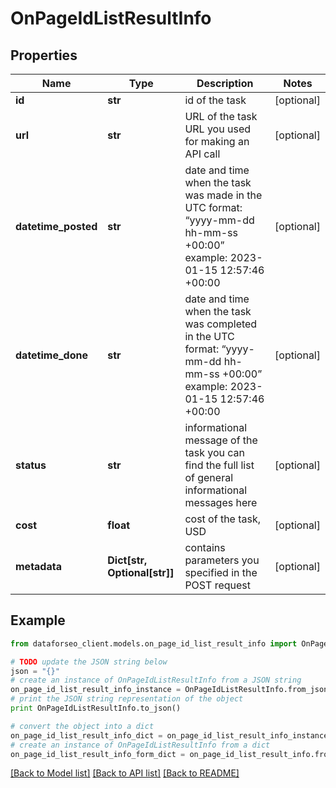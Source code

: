 # OnPageIdListResultInfo


## Properties

Name | Type | Description | Notes
------------ | ------------- | ------------- | -------------
**id** | **str** | id of the task | [optional] 
**url** | **str** | URL of the task URL you used for making an API call | [optional] 
**datetime_posted** | **str** | date and time when the task was made in the UTC format: “yyyy-mm-dd hh-mm-ss +00:00” example: 2023-01-15 12:57:46 +00:00 | [optional] 
**datetime_done** | **str** | date and time when the task was completed in the UTC format: “yyyy-mm-dd hh-mm-ss +00:00” example: 2023-01-15 12:57:46 +00:00 | [optional] 
**status** | **str** | informational message of the task you can find the full list of general informational messages here | [optional] 
**cost** | **float** | cost of the task, USD | [optional] 
**metadata** | **Dict[str, Optional[str]]** | contains parameters you specified in the POST request | [optional] 

## Example

```python
from dataforseo_client.models.on_page_id_list_result_info import OnPageIdListResultInfo

# TODO update the JSON string below
json = "{}"
# create an instance of OnPageIdListResultInfo from a JSON string
on_page_id_list_result_info_instance = OnPageIdListResultInfo.from_json(json)
# print the JSON string representation of the object
print OnPageIdListResultInfo.to_json()

# convert the object into a dict
on_page_id_list_result_info_dict = on_page_id_list_result_info_instance.to_dict()
# create an instance of OnPageIdListResultInfo from a dict
on_page_id_list_result_info_form_dict = on_page_id_list_result_info.from_dict(on_page_id_list_result_info_dict)
```
[[Back to Model list]](../README.md#documentation-for-models) [[Back to API list]](../README.md#documentation-for-api-endpoints) [[Back to README]](../README.md)


